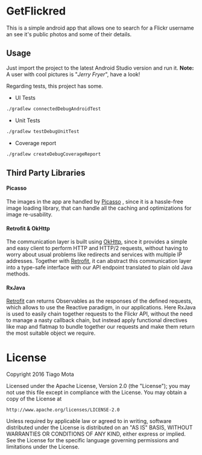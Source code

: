 # GetFlickred

This is a simple android app that allows one to search for a Flickr username an see it's public photos and some of their details.

## Usage

Just import the project to the latest Android Studio version and run it.
**Note:** A user with cool pictures is "_Jerry Fryer_", have a look!

Regarding tests, this project has some. 

- UI Tests
```bash
./gradlew connectedDebugAndroidTest
```

- Unit Tests
```bash
./gradlew testDebugUnitTest
```

- Coverage report
```bash
./gradlew createDebugCoverageReport
```

## Third Party Libraries

#### Picasso
The images in the app are handled by [Picasso](http://square.github.io/picasso/) , since it is a hassle-free image loading library, that can handle all the caching and optimizations for image re-usability.

#### Retrofit & OkHttp
The communication layer is built using [OkHttp](http://square.github.io/okhttp/), since it provides a simple and easy client to perform HTTP and HTTP/2 requests, without having to worry about usual problems like redirects and services with multiple IP addresses.
Together with [Retrofit](http://square.github.io/retrofit/), it can abstract this communication layer into a type-safe interface with our API endpoint translated to plain old Java methods.
 
#### RxJava
[Retrofit](http://square.github.io/retrofit/) can returns Observables as the responses of the defined requests, which allows to use the Reactive paradigm, in our applications.
Here RxJava is used to easily chain together requests to the Flickr API, without the need to manage a nasty callback chain, but instead apply functional directives like map and flatmap to bundle together our requests and make them return the most suitable object we require.

# License
Copyright 2016 Tiago Mota

Licensed under the Apache License, Version 2.0 (the "License");
you may not use this file except in compliance with the License.
You may obtain a copy of the License at

    http://www.apache.org/licenses/LICENSE-2.0

Unless required by applicable law or agreed to in writing, software
distributed under the License is distributed on an "AS IS" BASIS,
WITHOUT WARRANTIES OR CONDITIONS OF ANY KIND, either express or implied.
See the License for the specific language governing permissions and
limitations under the License.